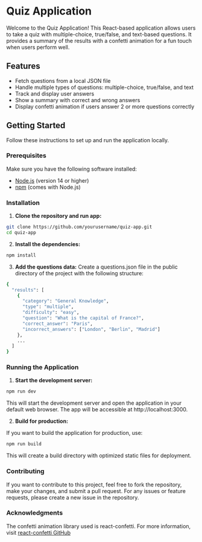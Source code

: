 # Quiz Application

Welcome to the Quiz Application! This React-based application allows users to take a quiz with multiple-choice, true/false, and text-based questions. It provides a summary of the results with a confetti animation for a fun touch when users perform well.

## Features

- Fetch questions from a local JSON file
- Handle multiple types of questions: multiple-choice, true/false, and text
- Track and display user answers
- Show a summary with correct and wrong answers
- Display confetti animation if users answer 2 or more questions correctly

## Getting Started

Follow these instructions to set up and run the application locally.

### Prerequisites

Make sure you have the following software installed:

- [Node.js](https://nodejs.org/) (version 14 or higher)
- [npm](https://www.npmjs.com/) (comes with Node.js)

### Installation

1. **Clone the repository and run app:**

```bash
git clone https://github.com/yourusername/quiz-app.git
cd quiz-app
```

2. **Install the dependencies:**

```bash
npm install
```

3. **Add the questions data:**
   Create a questions.json file in the public directory of the project with the following structure:

```bash
{
  "results": [
    {
      "category": "General Knowledge",
      "type": "multiple",
      "difficulty": "easy",
      "question": "What is the capital of France?",
      "correct_answer": "Paris",
      "incorrect_answers": ["London", "Berlin", "Madrid"]
    },
    ...
  ]
}
```

### Running the Application

1. **Start the development server:**

```bash
npm run dev
```

This will start the development server and open the application in your default web browser. The app will be accessible at http://localhost:3000.

2. **Build for production:**

If you want to build the application for production, use:

```bash
npm run build
```

This will create a build directory with optimized static files for deployment.

### Contributing

If you want to contribute to this project, feel free to fork the repository, make your changes, and submit a pull request. For any issues or feature requests, please create a new issue in the repository.

### Acknowledgments

The confetti animation library used is react-confetti. For more information, visit [react-confetti GitHub](https://github.com/alampros/react-confetti)
